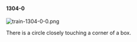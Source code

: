 #### 1304-0
![train-1304-0-0.png](https://github.com/lil-lab/nlvr/raw/master/nlvr/train/images/74/train-1304-0-0.png "train-1304-0-0.png")

There is a circle closely touching a corner of a box.